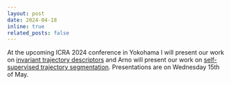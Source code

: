 ```yaml
---
layout: post
date: 2024-04-18
inline: true
related_posts: false
---
```


At the upcoming ICRA 2024 conference in Yokohama I will present our work on [invariant trajectory descriptors](https://doi.org/10.1109/TRO.2023.3309230) and Arno will present our work on [self-supervised trajectory segmentation](https://arxiv.org/pdf/2309.11413.pdf). Presentations are on Wednesday 15th of May.

